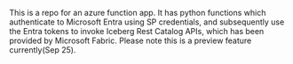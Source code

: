 This is a repo for an azure function app. It has python functions which authenticate to Microsoft Entra using SP credentials, and subsequently use the Entra tokens to invoke Iceberg Rest Catalog APIs, which has been provided by Microsoft Fabric.
Please note this is a preview feature currently(Sep 25).
